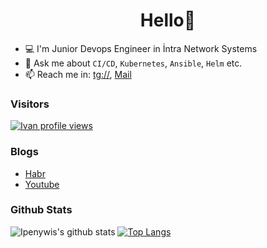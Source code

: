 <h1 align="center">Hello👋</h1>

- 💻 I'm Junior Devops Engineer in İntra Network Systems
- 💬 Ask me about `CI/CD`, `Kubernetes`, `Ansible`, `Helm` etc.
- 📫  Reach me in: [tg://](https://t.me/nasirovusuf), [Mail](yusuf.nasiroff@gmail.com)


### Visitors
[![Ivan profile views](https://u8views.com/api/v1/github/profiles/79116651/views/day-week-month-total-count.svg)](https://u8views.com/github/IvanRezv)


### Blogs
- [Habr](https://habr.com/ru/users/IvanRezv/publications/articles/)
- [Youtube](https://www.youtube.com/channel/UCp9szwN9vMQGj7aFuoIHjhg)


### Github Stats
![Ipenywis's github stats](https://github-readme-stats.vercel.app/api?username=IvanRezv&count_private=true&theme=tokyonight&hide=contribs,prs) [![Top Langs](https://github-readme-stats.vercel.app/api/top-langs/?username=IvanRezv&layout=compact)](https://github.com/anuraghazra/github-readme-stats)


<!---
ysfnsrv/ysfnsrv is a ✨ special ✨ repository because its `README.md` (this file) appears on your GitHub profile.
You can click the Preview link to take a look at your changes.
--->
